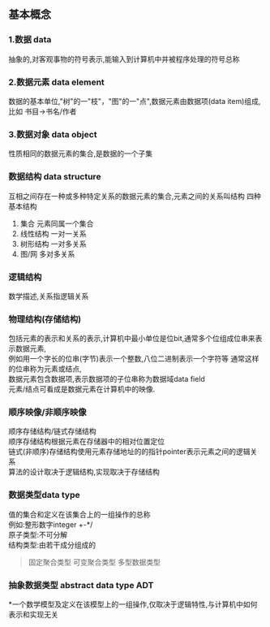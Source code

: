 ## 基本概念
### 1.数据 data
抽象的,对客观事物的符号表示,能输入到计算机中并被程序处理的符号总称

### 2.数据元素 data element
数据的基本单位,"树"的一"枝"，"图"的一"点",数据元素由数据项(data item)组成,  
比如 书目->书名/作者

### 3.数据对象 data object
性质相同的数据元素的集合,是数据的一个子集

### 数据结构 data structure
互相之间存在一种或多种特定关系的数据元素的集合,元素之间的关系叫结构
四种基本结构
1. 集合 元素同属一个集合
2. 线性结构 一对一关系
3. 树形结构 一对多关系
4. 图/网 多对多关系

### 逻辑结构
数学描述,关系指逻辑关系
### 物理结构(存储结构)
包括元素的表示和关系的表示,计算机中最小单位是位bit,通常多个位组成位串来表示数据元素,  
例如用一个字长的位串(字节)表示一个整数,八位二进制表示一个字符等
通常这样的位串称为元素或结点,  
数据元素包含数据项,表示数据项的子位串称为数据域data field  
元素/结点可看成是数据元素在计算机中的映像.  

### 顺序映像/非顺序映像
顺序存储结构/链式存储结构  
顺序存储结构根据元素在存储器中的相对位置定位  
链式(非顺序)存储结构使用元素存储地址的的指针pointer表示元素之间的逻辑关系  
算法的设计取决于逻辑结构,实现取决于存储结构

### 数据类型data type
值的集合和定义在该集合上的一组操作的总称  
例如:整形数字integer  +-*/  
原子类型:不可分解  
结构类型:由若干成分组成的  
> 固定聚合类型  可变聚合类型  多型数据类型  

### 抽象数据类型 abstract data type ADT
*一个数学模型及定义在该模型上的一组操作,仅取决于逻辑特性,与计算机中如何表示和实现无关  



